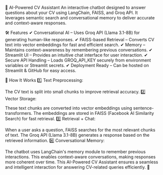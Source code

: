 🚀 AI-Powered CV Assistant
An interactive chatbot designed to answer questions about your CV using LangChain, FAISS, and Groq API. It leverages semantic search and conversational memory to deliver accurate and context-aware responses.

🛠️ Features
✔ Conversational AI – Uses Groq API (Llama 3.1-8B) for generating human-like responses.
✔ FAISS-based Retrieval – Converts CV text into vector embeddings for fast and efficient search.
✔ Memory – Maintains context-awareness by remembering previous conversations.
✔ Streamlit UI – Provides an intuitive chat interface for user interaction.
✔ Secure API Handling – Loads GROQ_API_KEY securely from environment variables or Streamlit secrets.
✔ Deployment Ready – Can be hosted on Streamlit & GitHub for easy access.

📌 How It Works
1️⃣ Text Preprocessing:

The CV text is split into small chunks to improve retrieval accuracy.
2️⃣ Vector Storage:

These text chunks are converted into vector embeddings using sentence-transformers.
The embeddings are stored in FAISS (Facebook AI Similarity Search) for fast retrieval.
3️⃣ Retrieval + Chat:

When a user asks a question, FAISS searches for the most relevant chunks of text.
The Groq API (Llama 3.1-8B) generates a response based on the retrieved information.
4️⃣ Conversational Memory:

The chatbot uses LangChain's memory module to remember previous interactions.
This enables context-aware conversations, making responses more coherent over time.
This AI-Powered CV Assistant ensures a seamless and intelligent interaction for answering CV-related queries efficiently. 🚀





